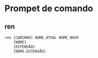 # Prompet de comando

## ren
```py
ren [CAMINHO] NOME_ATUAL NOME_NOVO
    [NOME]
    [EXTENSÃO]
    [NOME.EXTENSÃO]
```
